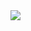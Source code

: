 <img src="https://www.google.com/imgres?imgurl=https%3A%2F%2Fpbs.twimg.com%2Fmedia%2FCZSwiw1WIAAwrP_.jpg&imgrefurl=https%3A%2F%2Ftwitter.com%2Fvinaykrkatiyar%2Fstatus%2F690370756774137856&tbnid=JXUjnV7VV-wO0M&vet=12ahUKEwiYlI6U6rv5AhWOUN4KHbD-BIkQMygAegQIARAi..i&docid=SAGiQp2QGndspM&w=585&h=350&q=CZSwiw1WIAAwrP_&ved=2ahUKEwiYlI6U6rv5AhWOUN4KHbD-BIkQMygAegQIARAi">

